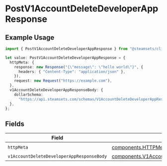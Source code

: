 # PostV1AccountDeleteDeveloperAppResponse

## Example Usage

```typescript
import { PostV1AccountDeleteDeveloperAppResponse } from "@steamsets/client-ts/models/operations";

let value: PostV1AccountDeleteDeveloperAppResponse = {
  httpMeta: {
    response: new Response("{\"message\": \"hello world\"}", {
      headers: { "Content-Type": "application/json" },
    }),
    request: new Request("https://example.com"),
  },
  v1AccountDeleteDeveloperAppResponseBody: {
    dollarSchema:
      "https://api.steamsets.com/schemas/V1AccountDeleteDeveloperAppResponseBody.json",
  },
};
```

## Fields

| Field                                                                                                                    | Type                                                                                                                     | Required                                                                                                                 | Description                                                                                                              |
| ------------------------------------------------------------------------------------------------------------------------ | ------------------------------------------------------------------------------------------------------------------------ | ------------------------------------------------------------------------------------------------------------------------ | ------------------------------------------------------------------------------------------------------------------------ |
| `httpMeta`                                                                                                               | [components.HTTPMetadata](../../models/components/httpmetadata.md)                                                       | :heavy_check_mark:                                                                                                       | N/A                                                                                                                      |
| `v1AccountDeleteDeveloperAppResponseBody`                                                                                | [components.V1AccountDeleteDeveloperAppResponseBody](../../models/components/v1accountdeletedeveloperappresponsebody.md) | :heavy_minus_sign:                                                                                                       | OK                                                                                                                       |